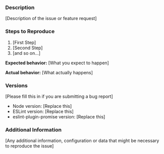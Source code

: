 ### Description

[Description of the issue or feature request]

### Steps to Reproduce

1. [First Step]
2. [Second Step]
3. [and so on...]

**Expected behavior:** [What you expect to happen]

**Actual behavior:** [What actually happens]

### Versions

[Please fill this in if you are submitting a bug report]

* Node version: [Replace this]
* ESLint version: [Replace this]
* eslint-plugin-promise version: [Replace this]

### Additional Information

[Any additional information, configuration or data that might be necessary to
reproduce the issue]

